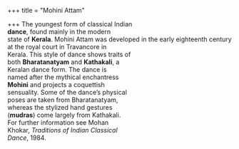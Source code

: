 +++
title = "Mohini Attam"

+++
The youngest form of classical Indian  
**dance**, found mainly in the modern  
state of **Kerala**. Mohini Attam was developed in the early eighteenth century  
at the royal court in Travancore in  
Kerala. This style of dance shows traits of  
both **Bharatanatyam** and **Kathakali**, a  
Keralan dance form. The dance is  
named after the mythical enchantress  
**Mohini** and projects a coquettish  
sensuality. Some of the dance’s physical  
poses are taken from Bharatanatyam,  
whereas the stylized hand gestures  
(**mudras**) come largely from Kathakali.  
For further information see Mohan  
Khokar, *Traditions of Indian Classical*  
*Dance*, 1984.